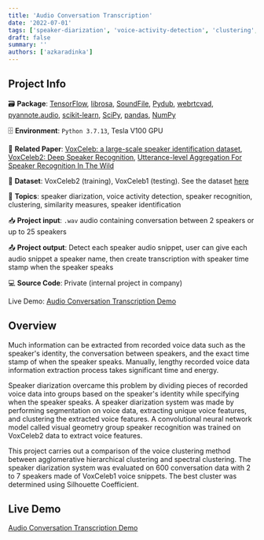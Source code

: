 ```yaml
---
title: 'Audio Conversation Transcription'
date: '2022-07-01'
tags: ['speaker-diarization', 'voice-activity-detection', 'clustering', 'speaker-recognition', 'speaker-identification']
draft: false
summary: ''
authors: ['azkaradinka']
---
```


## Project Info

🗃 **Package**: [TensorFlow](https://github.com/tensorflow), [librosa](https://github.com/librosa/librosa), [SoundFile](https://github.com/bastibe/python-soundfile), [Pydub](https://github.com/jiaaro/pydub), [webrtcvad](https://github.com/wiseman/py-webrtcvad), [pyannote.audio](https://github.com/pyannote/pyannote-audio), [scikit-learn](https://github.com/scikit-learn/scikit-learn), [SciPy](https://github.com/scipy/scipy), [pandas](https://github.com/pandas-dev/pandas), [NumPy](https://github.com/numpy/numpy)

🗄 **Environment**: `Python 3.7.13`, Tesla V100 GPU

📑 **Related Paper**: [VoxCeleb: a large-scale speaker identification dataset](https://arxiv.org/abs/1706.08612), [VoxCeleb2: Deep Speaker Recognition](https://arxiv.org/abs/1806.05622), [Utterance-level Aggregation For Speaker Recognition In The Wild](https://arxiv.org/abs/1902.10107)

🔗 **Dataset**: VoxCeleb2 (training), VoxCeleb1 (testing). See the dataset [here](https://www.robots.ox.ac.uk/~vgg/data/voxceleb/)

📰 **Topics**: speaker diarization, voice activity detection, speaker recognition, clustering, similarity measures, speaker identification

📥 **Project input**: `.wav` audio containing conversation between 2 speakers or up to 25 speakers

📤 **Project output**: Detect each speaker audio snippet, user can give each audio snippet a speaker name, then create transcription with speaker time stamp when the speaker speaks

💻 **Source Code**:  Private (internal project in company)

Live Demo: [Audio Conversation Transcription Demo](https://aradinka-audio-conversation-transcription-app-qr965p.streamlit.app/)

## Overview

Much information can be extracted from recorded voice data such as the speaker's identity, the conversation between speakers, and the exact time stamp of when the speaker speaks. Manually, lengthy recorded voice data information extraction process takes significant time and energy.

Speaker diarization overcame this problem by dividing pieces of recorded voice data into groups based on the speaker's identity while specifying when the speaker speaks. A speaker diarization system was made by performing segmentation on voice data, extracting unique voice features, and clustering the extracted voice features. A convolutional neural network model called visual geometry group speaker recognition was trained on VoxCeleb2 data to extract voice features. 

This project carries out a comparison of the voice clustering method between agglomerative hierarchical clustering and spectral clustering. The speaker diarization system was evaluated on 600 conversation data with 2 to 7 speakers made of VoxCeleb1 voice snippets. The best cluster was determined using Silhouette Coefficient.

## Live Demo

[Audio Conversation Transcription Demo](https://aradinka-audio-conversation-transcription-app-qr965p.streamlit.app/)